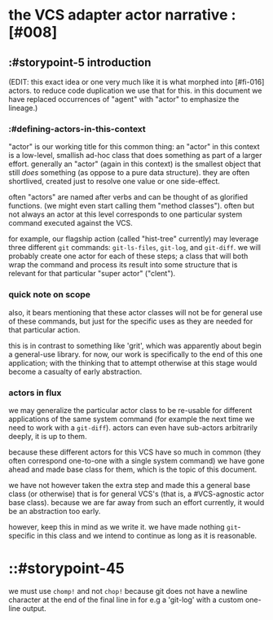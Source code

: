 # the VCS adapter actor narrative :[#008]


## :#storypoint-5 introduction

(EDIT: this exact idea or one very much like it is what morphed into
[#fi-016] actors. to reduce code duplication we use that for this. in
this document we have replaced occurrences of "agent" with "actor" to
emphasize the lineage.)




### :#defining-actors-in-this-context

"actor" is our working title for this common thing: an "actor" in this context
is a low-level, smallish ad-hoc class that does something as part of a larger
effort. generally an "actor" (again in this context) is the smallest object
that still *does* something (as oppose to a pure data structure). they are
often shortlived, created just to resolve one value or one side-effect.


often "actors" are named after verbs and can be thought of as glorified
functions. (we might even start calling them "method classes"). often but not
always an actor at this level corresponds to one particular system command
executed against the VCS.

for example, our flagship action (called "hist-tree" currently) may leverage
three different `git` commands: `git-ls-files`, `git-log`, and `git-diff`. we
will probably create one actor for each of these steps; a class that will
both wrap the command and process its result into some structure that is
relevant for that particular "super actor" ("clent").




### quick note on scope

also, it bears mentioning that these actor classes will not be for general
use of these commands, but just for the specific uses as they are needed for
that particular action.

this is in contrast to something like 'grit', which was apparently about
begin a general-use library. for now, our work is specifically to the end
of this one application; with the thinking that to attempt otherwise at this
stage would become a casualty of early abstraction.




### actors in flux

we may generalize the particular actor class to be re-usable for different
applications of the same system command (for example the next time we need to
work with a `git-diff`). actors can even have sub-actors arbitrarily deeply,
it is up to them.

because these different actors for this VCS have so much in common (they often
correspond one-to-one with a single system command) we have gone ahead and
made base class for them, which is the topic of this document.

we have not however taken the extra step and made this a general base class
(or otherwise) that is for general VCS's (that is, a #VCS-agnostic actor
base class).  because we are far away from such an effort currently, it would
be an abstraction too early.

however, keep this in mind as we write it. we have made nothing `git`-specific
in this class and we intend to continue as long as it is reasonable.




# ::#storypoint-45

we must use `chomp!` and not `chop!` because git does not have a newline character
at the end of the final line in for e.g a 'git-log' with a custom one-line
output.
